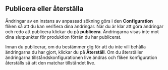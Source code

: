 ## <a name="publish-or-revert"></a>Publicera eller återställa
Ändringar av en instans av anpassad sökning görs i den **Configuration** fliken så att du kan verifiera dina ändringar. När du är klar att göra ändringar och redo att publicera klickar du på **publicera**. Ändringarna visas inte mot dina slutpunkter för produktion förrän du har publicerat.

Innan du publicerar, om du bestämmer dig för att du inte vill behålla ändringarna du har gjort, klickar du på **Återställ**. Om du återställer ändringarna tillståndskonfigurationen live ändras och fliken konfiguration återställs så att den matchar tillståndet live.
